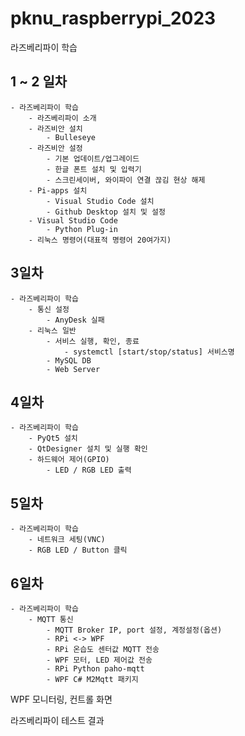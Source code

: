 # pknu_raspberrypi_2023
라즈베리파이 학습

## 1 ~ 2 일차
	- 라즈베리파이 학습
		- 라즈베리파이 소개
		- 라즈비안 설치
			- Bulleseye
		- 라즈비안 설정
			- 기본 업데이트/업그레이드
			- 한글 폰트 설치 및 입력기
			- 스크린세이버, 와이파이 연결 끊김 현상 해제
		- Pi-apps 설치
			- Visual Studio Code 설치
			- Github Desktop 설치 및 설정
		- Visual Studio Code
			- Python Plug-in
		- 리눅스 명령어(대표적 명령어 20여가지)
		
## 3일차
	- 라즈베리파이 학습
		- 통신 설정
			- AnyDesk 실패
		- 리눅스 일반
			- 서비스 실행, 확인, 종료
				- systemctl [start/stop/status] 서비스명
			- MySQL DB
			- Web Server

## 4일차
	- 라즈베리파이 학습
		- PyQt5 설치
		- QtDesigner 설치 및 실행 확인
		- 하드웨어 제어(GPIO)
			- LED / RGB LED 출력

## 5일차
	- 라즈베리파이 학습
		- 네트워크 세팅(VNC)
		- RGB LED / Button 클릭

## 6일차
	- 라즈베리파이 학습
		- MQTT 통신
			- MQTT Broker IP, port 설정, 계정설정(옵션)
			- RPi <-> WPF 
			- RPi 온습도 센터값 MQTT 전송
			- WPF 모터, LED 제어값 전송
			- RPi Python paho-mqtt
			- WPF C# M2Mqtt 패키지

WPF 모니터링, 컨트롤 화면

라즈베리파이 테스트 결과